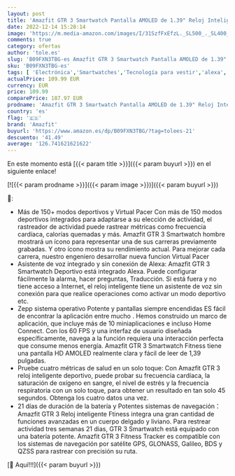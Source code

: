 ```yaml
---
layout: post
title: 'Amazfit GTR 3 Smartwatch Pantalla AMOLED de 1.39" Reloj Inteligente Fitness GPS 150 +modos deportivos 21 días de duración de la batería Monitoreo de salud Alexa integrado Zepp OS Sistema 5 ATM'
date: 2022-12-14 15:28:14
image: 'https://m.media-amazon.com/images/I/31SzfFxEfzL._SL500_._SL400_.jpg'
comments: true
category: ofertas
author: 'tole.es'
slug: 'B09FXN3TBG-es Amazfit GTR 3 Smartwatch Pantalla AMOLED de 1.39" Reloj...'
sku: 'B09FXN3TBG-es'
tags: [ 'Electrónica','Smartwatches','Tecnología para vestir','alexa','amazfit','🇪🇸', ]
actualPrice: 109.99 EUR
currency: EUR
price: 109.99
comparePrice: 187.97 EUR
prodname: 'Amazfit GTR 3 Smartwatch Pantalla AMOLED de 1.39" Reloj Inteligente Fitness GPS 150 +modos deportivos 21 días de duración de la batería Monitoreo de salud Alexa integrado Zepp OS Sistema 5 ATM'
country: 'es'
flag: '🇪🇸'
brand: 'Amazfit'
buyurl: 'https://www.amazon.es/dp/B09FXN3TBG/?tag=tolees-21'
descuento: '41.49'
average: '126.741621621622'
---
```


En este momento está [{{< param title >}}]({{< param buyurl >}}) en el siguiente enlace!

[![{{< param prodname >}}]({{< param image >}})]({{< param buyurl >}})

🔎:

- Más de 150+ modos deportivos y Virtual Pacer Con más de 150 modos deportivos integrados para adaptarse a su elección de actividad, el rastreador de actividad puede rastrear métricas como frecuencia cardíaca, calorías quemadas y más. Amazfit GTR 3 Smartwatch hombre mostrará un ícono para representar una de sus carreras previamente grabadas. Y otro ícono mostra su rendimiento actual. Para mejorar cada carrera, nuestro engeniero desarrollar nueva funcion Virtual Pacer
- Asistente de voz integrado y sin conexión de Alexa: Amazfit GTR 3 Smartwatch Deportivo está integrado Alexa. Puede configurar fácilmente la alarma, hacer preguntas, Traducción. Si está fuera y no tiene acceso a Internet, el reloj inteligente tiene un asistente de voz sin conexión para que realice operaciones como activar un modo deportivo etc.
- Zepp sistema operativo Potente y pantallas siempre encendidas ES fácil de encontrar la aplicación entre mucho . Hemos construido un marco de aplicación, que incluye más de 10 miniaplicaciones e incluso Home Connect. Con los 60 FPS y una interfaz de usuario diseñada específicamente, navega a la función requiera una interacción perfecta que consume menos energía. Amazfit GTR 3 Smartwatch Fitness tiene una pantalla HD AMOLED realmente clara y fácil de leer de 1,39 pulgadas.
- Pruebe cuatro métricas de salud en un solo toque: Con Amazfit GTR 3 reloj inteligente deportivo, puede probar su frecuencia cardíaca, la saturación de oxígeno en sangre, el nivel de estrés y la frecuencia respiratoria con un solo toque, para obtener un resultado en tan solo 45 segundos. Obtenga los cuatro datos una vez.
- 21 días de duración de la batería y Potentes sistemas de navegación： Amazfit GTR 3 Reloj inteligente Ftiness integra una gran cantidad de funciones avanzadas en un cuerpo delgado y liviano. Para restrear actividad tres semanas 21 dias, GTR 3 Smartwatch está equipado con una batería potente. Amazfit GTR 3 Fitness Tracker es compatible con los sistemas de navegación por satélite GPS, GLONASS, Galileo, BDS y QZSS para rastrear con precisión su ruta.

[🛒 Aquí!!!]({{< param buyurl >}})
